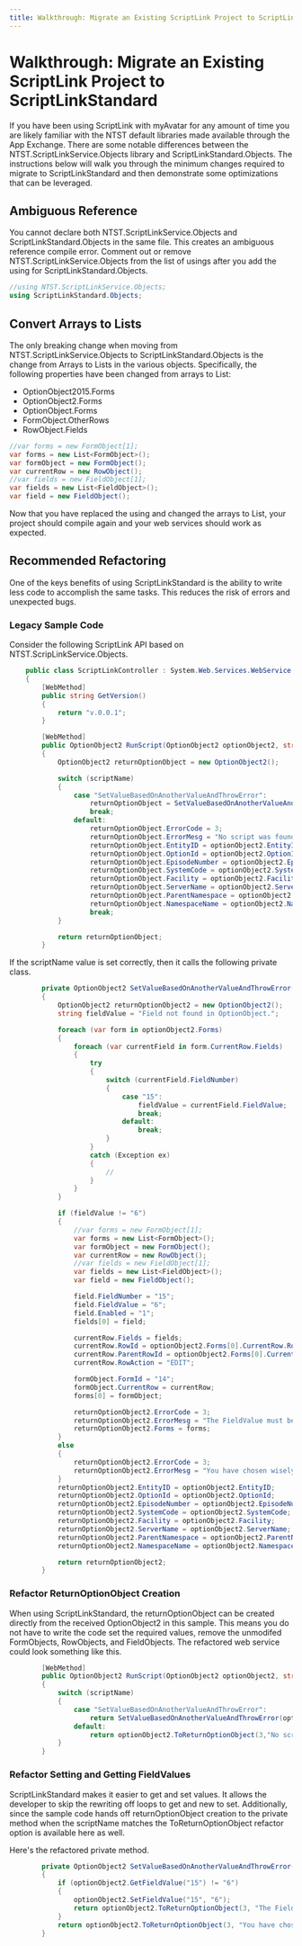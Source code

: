 ```yaml
---
title: Walkthrough: Migrate an Existing ScriptLink Project to ScriptLinkStandard
---
```


# Walkthrough: Migrate an Existing ScriptLink Project to ScriptLinkStandard

If you have been using ScriptLink with myAvatar for any amount of time you are likely familiar with the NTST default libraries made available through the App Exchange. There are some notable differences between the NTST.ScriptLinkService.Objects library and ScriptLinkStandard.Objects. The instructions below will walk you through the minimum changes required to migrate to ScriptLinkStandard and then demonstrate some optimizations that can be leveraged.

## Ambiguous Reference

You cannot declare both NTST.ScriptLinkService.Objects and ScriptLinkStandard.Objects in the same file. This creates an ambiguous reference compile error. Comment out or remove NTST.ScriptLinkService.Objects from the list of usings after you add the using for ScriptLinkStandard.Objects.

```c#
//using NTST.ScriptLinkService.Objects;
using ScriptLinkStandard.Objects;
```

## Convert Arrays to Lists

The only breaking change when moving from NTST.ScriptLinkService.Objects to ScriptLinkStandard.Objects is the change from Arrays to Lists in the various objects. Specifically, the following properties have been changed from arrays to List<T>:
* OptionObject2015.Forms
* OptionObject2.Forms
* OptionObject.Forms
* FormObject.OtherRows
* RowObject.Fields

```c#
//var forms = new FormObject[1];
var forms = new List<FormObject>();
var formObject = new FormObject();
var currentRow = new RowObject();
//var fields = new FieldObject[1];
var fields = new List<FieldObject>();
var field = new FieldObject();
```

Now that you have replaced the using and changed the arrays to List<T>, your project should compile again and your web services should work as expected.

## Recommended Refactoring

One of the keys benefits of using ScriptLinkStandard is the ability to write less code to accomplish the same tasks. This reduces the risk of errors and unexpected bugs.

### Legacy Sample Code

Consider the following ScriptLink API based on NTST.ScripLinkService.Objects.

```c#
    public class ScriptLinkController : System.Web.Services.WebService
    {
        [WebMethod]
        public string GetVersion()
        {
            return "v.0.0.1";
        }

        [WebMethod]
        public OptionObject2 RunScript(OptionObject2 optionObject2, string scriptName)
        {
            OptionObject2 returnOptionObject = new OptionObject2();

            switch (scriptName)
            {
                case "SetValueBasedOnAnotherValueAndThrowError":
                    returnOptionObject = SetValueBasedOnAnotherValueAndThrowError(optionObject2);
                    break;
                default:
                    returnOptionObject.ErrorCode = 3;
                    returnOptionObject.ErrorMesg = "No script was found with this name.";
                    returnOptionObject.EntityID = optionObject2.EntityID;
                    returnOptionObject.OptionId = optionObject2.OptionId;
                    returnOptionObject.EpisodeNumber = optionObject2.EpisodeNumber;
                    returnOptionObject.SystemCode = optionObject2.SystemCode;
                    returnOptionObject.Facility = optionObject2.Facility;
                    returnOptionObject.ServerName = optionObject2.ServerName;
                    returnOptionObject.ParentNamespace = optionObject2.ParentNamespace;
                    returnOptionObject.NamespaceName = optionObject2.NamespaceName;
                    break;
            }

            return returnOptionObject;
        }
```

If the scriptName value is set correctly, then it calls the following private class.

```c#
        private OptionObject2 SetValueBasedOnAnotherValueAndThrowError(OptionObject2 optionObject2)
        {
            OptionObject2 returnOptionObject2 = new OptionObject2();
            string fieldValue = "Field not found in OptionObject.";

            foreach (var form in optionObject2.Forms)
            {
                foreach (var currentField in form.CurrentRow.Fields)
                {
                    try
                    {
                        switch (currentField.FieldNumber)
                        {
                            case "15":
                                fieldValue = currentField.FieldValue;
                                break;
                            default:
                                break;
                        }
                    }
                    catch (Exception ex)
                    {
                        //
                    }
                }
            }

            if (fieldValue != "6")
            {
                //var forms = new FormObject[1];
                var forms = new List<FormObject>();
                var formObject = new FormObject();
                var currentRow = new RowObject();
                //var fields = new FieldObject[1];
                var fields = new List<FieldObject>();
                var field = new FieldObject();

                field.FieldNumber = "15";
                field.FieldValue = "6";
                field.Enabled = "1";
                fields[0] = field;

                currentRow.Fields = fields;
                currentRow.RowId = optionObject2.Forms[0].CurrentRow.RowId;
                currentRow.ParentRowId = optionObject2.Forms[0].CurrentRow.ParentRowId;
                currentRow.RowAction = "EDIT";

                formObject.FormId = "14";
                formObject.CurrentRow = currentRow;
                forms[0] = formObject;

                returnOptionObject2.ErrorCode = 3;
                returnOptionObject2.ErrorMesg = "The FieldValue must be 6.";
                returnOptionObject2.Forms = forms;
            }
            else
            {
                returnOptionObject2.ErrorCode = 3;
                returnOptionObject2.ErrorMesg = "You have chosen wisely.";
            }
            returnOptionObject2.EntityID = optionObject2.EntityID;
            returnOptionObject2.OptionId = optionObject2.OptionId;
            returnOptionObject2.EpisodeNumber = optionObject2.EpisodeNumber;
            returnOptionObject2.SystemCode = optionObject2.SystemCode;
            returnOptionObject2.Facility = optionObject2.Facility;
            returnOptionObject2.ServerName = optionObject2.ServerName;
            returnOptionObject2.ParentNamespace = optionObject2.ParentNamespace;
            returnOptionObject2.NamespaceName = optionObject2.NamespaceName;

            return returnOptionObject2;
        }
```

### Refactor ReturnOptionObject Creation

When using ScriptLinkStandard, the returnOptionObject can be created directly from the received OptionObject2 in this sample. This means you do not have to write the code set the required values, remove the unmodifed FormObjects, RowObjects, and FieldObjects. The refactored web service could look something like this.

```c#
        [WebMethod]
        public OptionObject2 RunScript(OptionObject2 optionObject2, string scriptName)
        {
            switch (scriptName)
            {
                case "SetValueBasedOnAnotherValueAndThrowError":
                    return SetValueBasedOnAnotherValueAndThrowError(optionObject2);
                default:
                    return optionObject2.ToReturnOptionObject(3,"No script was found with this name.");
            }
        }
```

### Refactor Setting and Getting FieldValues

ScriptLinkStandard makes it easier to get and set values. It allows the developer to skip the rewriting off loops to get and new to set. Additionally, since the sample code hands off returnOptionObject creation to the private method when the scriptName matches the ToReturnOptionObject refactor option is available here as well.

Here's the refactored private method.

```c#
        private OptionObject2 SetValueBasedOnAnotherValueAndThrowError(OptionObject2 optionObject2)
        {
            if (optionObject2.GetFieldValue("15") != "6")
            {
                optionObject2.SetFieldValue("15", "6");
                return optionObject2.ToReturnOptionObject(3, "The FieldValue must be 6.");
            }
            return optionObject2.ToReturnOptionObject(3, "You have chosen wisely.");
        }
```
